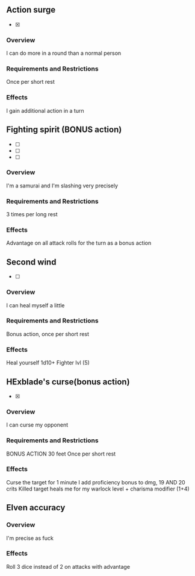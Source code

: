 ## Action surge
- [x] 
### Overview
I can do more in a round than a normal person

### Requirements and Restrictions
Once per short rest

### Effects
I gain additional action in a turn
## Fighting spirit (BONUS action)
- [ ] 
- [ ] 
- [ ] 
### Overview
I'm a samurai and I'm slashing very precisely

### Requirements and Restrictions
3 times per long rest

### Effects
Advantage on all attack rolls for the turn as a bonus action

## Second wind 
- [ ] 
### Overview
I can heal myself a little

### Requirements and Restrictions
Bonus action, once per short rest

### Effects
Heal yourself 1d10+ Fighter lvl (5)

## HExblade's curse(bonus action)
- [x] 
### Overview
I can curse my opponent

### Requirements and Restrictions
BONUS ACTION
30 feet
Once per short rest

### Effects
Curse the target for 1 minute
I add proficiency bonus to dmg, 19 AND 20 crits
Killed target heals me for my warlock level + charisma modifier (1+4)

## Elven accuracy
### Overview
I'm precise as fuck

### Effects
Roll 3 dice instead of 2 on attacks with advantage